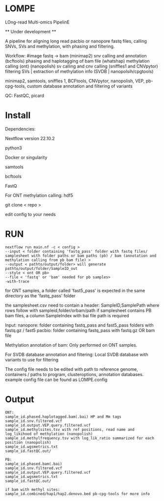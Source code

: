 # LOMPE
LOng-read Multi-omics PipelinE

** Under development **

A pipeline for aligning long read pacbio or nanopore fastq files,
calling SNVs, SVs and methylation, 
with phasing and filtering. 


Workflow: #image
fastq -> bam (minimap2)
snv calling and annotation (bcftools)
phasing and haplotagging of bam file (whatshap)
methylation calling (ont) (nanopolish)
sv calling and cnv calling (sniffles1 and CNVpytor)
filtering SVs | extraction of methylation info (SVDB | nanopolsih/cpgtools)


minimap2, samtools, sniffles 1, BCFtools, CNVpytor, nanopolish, VEP, pb-cpg-tools, custom database annotation and filtering of variants


QC: 
FastQC, picard

# Install

Dependencies: 

Nextflow version 22.10.2

python3 

Docker or singularity

samtools 

bcftools  

FastQ

For ONT methylation calling: hdf5

git clone < repo >

edit config to your needs

# RUN
    nextflow run main.nf -c < config > 
    --input < folder containing 'fastq_pass' folder with fastq files/ samplesheet with folder paths or bam paths (pb) / bam (annotation and methylation calling from pb bam file) > 
    --output < pathto/output/folder> will generate pathto/output/folder/SampleID_out
    --style < ont OR pb>   
    --file < 'fastq' or 'bam' needed for pb samples>
    -with-trace


for ONT samples, a folder called 'fast5_pass' is expected in the same directory as the 'fastq_pass' folder

the samplesheet.csv need to contain a header: SampleID,SamplePath where rows follow with sampleid,folder/orbam/path 
if samplesheet contains PB bam files, a column SampleIndex with bai file path is required

Input:
nanopore: folder containing fastq_pass and fast5_pass folders with fastq.gz / fast5 
pacbio: folder containing fastq_pass with fastq.gz OR bam file

Methylation annotation of bam:
Only performed on ONT samples. 

For SVDB database annotation and filtering:
Local SVDB database with variants to use for filtering

The config file needs to be edited with path to reference genome, containers / paths to program, 
clusteroptions, annotation databases. 
example config file can be found as LOMPE.config

# Output
    ONT: 
    sample_id.phased.haplotagged.bam(.bai) HP and Mm tags 
    sample_id.snv.filtered.vcf
    sample_id.output.VEP.query.filtered.vcf
    sample_id.methylsites.tsv with ref positions, read name and log_likihood of methylation (nanopolish)
    sample_id.methylfrequency.tsv with log_lik_ratio summarized for each position (nanopolish)
    sample_id.wgsmetrics.txt
    sample_id.fastQC.out/

    PB: 
    sample_id.phased.bam(.bai)
    sample_id.snv.filtered.vcf
    sample_id.output.VEP.query.filtered.vcf
    sample_id.wgsmetrics.txt
    sample_id.fastQC.out/

    if bam with methyl sites:
    sample_id.combined/hap1/hap2.denovo.bed pb-cpg-tools for more info
